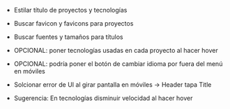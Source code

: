 - Estilar título de proyectos y tecnologías
- Buscar favicon y favicons para proyectos
- Buscar fuentes y tamaños para títulos

- OPCIONAL: poner tecnologías usadas en cada proyecto al hacer hover
- OPCIONAL: podría poner el botón de cambiar idioma por fuera del menú en móviles


- Solcionar error de UI al girar pantalla en móviles -> Header tapa Title

- Sugerencia: En tecnologías disminuir velocidad al hacer hover